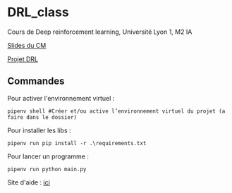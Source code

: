 # DRL_class

Cours de Deep reinforcement learning, Université Lyon 1, M2 IA

<a href="ressources/M2IA_course_2019_2020.pdf">Slides du CM</a>

<a href="ressources/TP_DRL_2019_2020.pdf">Projet DRL</a>

## Commandes

Pour activer l'environnement virtuel :

```
pipenv shell #Créer et/ou active l’environnement virtuel du projet (a faire dans le dossier)
```

Pour installer les libs :

```
pipenv run pip install -r .\requirements.txt
```

Pour lancer un programme :

```
pipenv run python main.py
```

Site d'aide : [ici](http://sametmax.com/pipenv-solution-moderne-pour-remplacer-pip-et-virtualenv/)
